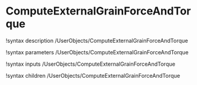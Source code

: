 <!-- MOOSE Documentation Stub: Remove this when content is added. -->

# ComputeExternalGrainForceAndTorque
!syntax description /UserObjects/ComputeExternalGrainForceAndTorque

!syntax parameters /UserObjects/ComputeExternalGrainForceAndTorque

!syntax inputs /UserObjects/ComputeExternalGrainForceAndTorque

!syntax children /UserObjects/ComputeExternalGrainForceAndTorque
